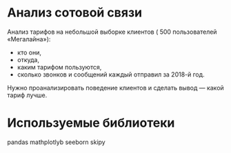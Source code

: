 # Анализ сотовой связи

Анализ тарифов на небольшой выборке клиентов ( 500 пользователей «Мегалайна»): 

* кто они, 
* откуда, 
* каким тарифом пользуются, 
* сколько звонков и сообщений каждый отправил за 2018-й год.

Нужно проанализировать поведение клиентов и сделать вывод — какой тариф лучше.

# Используемые библиотеки

pandas  mathplotlyb  seeborn skipy 
